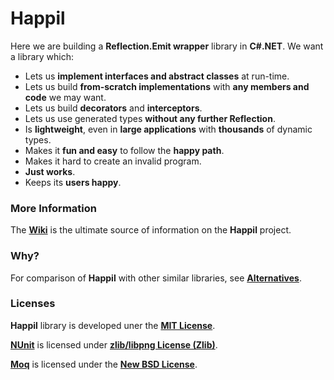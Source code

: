 Happil
======

Here we are building a **Reflection.Emit wrapper** library in **C#.NET**. We want a library which:

* Lets us **implement interfaces and abstract classes** at run-time.
* Lets us build **from-scratch implementations** with **any members and code** we may want.
* Lets us build **decorators** and **interceptors**.
* Lets us use generated types **without any further Reflection**. 
* Is **lightweight**, even in **large applications** with **thousands** of dynamic types.
* Makes it **fun and easy** to follow the **happy path**.
* Makes it hard to create an invalid program.
* **Just works**.
* Keeps its **users happy**.

### More Information

The [**Wiki**](https://github.com/felix-b/Happil/wiki) is the ultimate source of information on the **Happil** project.

### Why?

For comparison of **Happil** with other similar libraries, see [**Alternatives**](https://github.com/felix-b/Happil/wiki/Alternatives).

### Licenses

**Happil** library is developed uner the [**MIT License**](https://github.com/felix-b/Happil/blob/master/README.md). 

[**NUnit**](http://www.nunit.org/) is licensed under [**zlib/libpng License (Zlib)**](http://nunit.org/index.php?p=license&r=2.5.10).

[**Moq**](https://code.google.com/p/moq/) is licensed under the [**New BSD License**](http://opensource.org/licenses/BSD-3-Clause).
